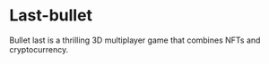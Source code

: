 # Last-bullet
Bullet last is a thrilling 3D multiplayer game that combines NFTs and cryptocurrency.
